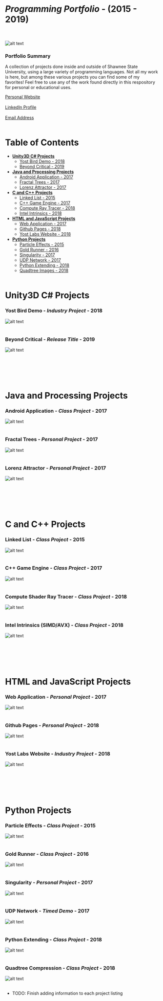 # *Programming Portfolio* - (2015 - 2019) <br></br>
![alt text](https://raw.githubusercontent.com/DaltonFox/Project-Collection/master/GitContent/Image_title.png)
### Portfolio Summary
A collection of projects done inside and outside of Shawnee State University, using a large variety of programming languages. Not all my work is here, but among these various projects you can find some of my favorites! Feel free to use any of the work found directly in this respository for personal or educational uses.

[Personal Website](https://daltonfox.com)<br></br>
[LinkedIn Profile](https://www.linkedin.com/in/daltonfox/)<br></br>
[Email Address](contact@daltonfox.com)<br></br>
# Table of Contents
* __[Unity3D C# Projects](#unity)__
  - [Yost Bird Demo - 2018](#bird)
  - [Beyond Critical - 2019](#critical)
* __[Java and Processing Projects](#java)__
  - [Android Application - 2017](#android)
  - [Fractal Trees - 2017](#trees)
  - [Lorenz Attractor - 2017](#lorenz)
* __[C and C++ Projects](#c)__
  - [Linked List - 2015](#linked)
  - [C++ Game Engine - 2017](#ssuge)
  - [Compute Ray Tracer - 2018](#compute)
  - [Intel Intrinsics - 2018](#intel)
* __[HTML and JavaScript Projects](#javascript)__
  - [Web Application - 2017](#ava)
  - [Github Pages - 2018](#git)
  - [Yost Labs Website - 2018](#yost)
* __[Python Projects](#python)__
  - [Particle Effects - 2015](#particles)
  - [Gold Runner - 2016](#runner)
  - [Singularity - 2017](#singular)
  - [UDP Network - 2017](#network)
  - [Python Extending - 2018](#extend)
  - [Quadtree Images - 2018](#quads)
<br></br>
# <a name="unity"></a>Unity3D C# Projects
### <a name="bird"></a>Yost Bird Demo - *Industry Project* - 2018
![alt text](https://raw.githubusercontent.com/DaltonFox/Project-Collection/master/GitContent/Image_bird.gif)
<br></br>
### <a name="critical"></a>Beyond Critical - *Release Title* - 2019
![alt text](https://raw.githubusercontent.com/DaltonFox/Project-Collection/master/GitContent/Image_beyond.PNG)
<br></br>
<br></br>
<br></br>
# <a name="java"></a>Java and Processing Projects
### <a name="android"></a>Android Application - *Class Project* - 2017
![alt text](https://raw.githubusercontent.com/DaltonFox/Project-Collection/master/GitContent/Image_android.png)
<br></br>
### <a name="trees"></a>Fractal Trees - *Personal Project* - 2017
![alt text](https://raw.githubusercontent.com/DaltonFox/Project-Collection/master/GitContent/Image_fractal.gif)
<br></br>
### <a name="lorenz"></a>Lorenz Attractor - *Personal Project* - 2017
![alt text](https://raw.githubusercontent.com/DaltonFox/Project-Collection/master/GitContent/Image_lorenz.gif)
<br></br>
<br></br>
<br></br>
# <a name="c"></a>C and C++ Projects
### <a name="linked"></a>Linked List - *Class Project* - 2015
![alt text](https://raw.githubusercontent.com/DaltonFox/Project-Collection/master/GitContent/Image_linked.PNG)
<br></br>
### <a name="ssuge"></a>C++ Game Engine - *Class Project* - 2017
![alt text](https://raw.githubusercontent.com/DaltonFox/Project-Collection/master/GitContent/Image_ssuge.png)
<br></br>
### <a name="compute"></a>Compute Shader Ray Tracer - *Class Project* - 2018
![alt text](https://raw.githubusercontent.com/DaltonFox/Project-Collection/master/GitContent/Image_raytracer.png)
<br></br>
### <a name="intel"></a>Intel Intrinsics (SIMD/AVX) - *Class Project* - 2018
![alt text](https://raw.githubusercontent.com/DaltonFox/Project-Collection/master/GitContent/Image_simd.PNG)
<br></br>
<br></br>
<br></br>
# <a name="javascript"></a>HTML and JavaScript Projects
### <a name="ava"></a>Web Application - *Personal Project* - 2017
![alt text](https://raw.githubusercontent.com/DaltonFox/Project-Collection/master/GitContent/Image_mobile.gif)
<br></br>
### <a name="git"></a>Github Pages - *Personal Project* - 2018
![alt text](https://raw.githubusercontent.com/DaltonFox/Project-Collection/master/GitContent/Image_pages.gif)
<br></br>
### <a name="yost"></a>Yost Labs Website - *Industry Project* - 2018
![alt text](https://raw.githubusercontent.com/DaltonFox/Project-Collection/master/GitContent/Image_yostlabs.PNG)
<br></br>
<br></br>
<br></br>
# <a name="python"></a>Python Projects
### <a name="particles"></a>Particle Effects - *Class Project* - 2015
![alt text](https://raw.githubusercontent.com/DaltonFox/Project-Collection/master/GitContent/Image_fireworks.gif)
<br></br>
### <a name="runner"></a>Gold Runner - *Class Project* - 2016
![alt text](https://raw.githubusercontent.com/DaltonFox/Project-Collection/master/GitContent/Image_minecraft.png)
<br></br>
### <a name="singular"></a>Singularity - *Personal Project* - 2017
![alt text](https://raw.githubusercontent.com/DaltonFox/Project-Collection/master/GitContent/Image_singular.gif)
<br></br>
### <a name="runner"></a>UDP Network - *Timed Demo* - 2017
![alt text](https://raw.githubusercontent.com/DaltonFox/Project-Collection/master/GitContent/Image_udp.gif)
<br></br>
### <a name="extend"></a>Python Extending - *Class Project* - 2018
![alt text](https://raw.githubusercontent.com/DaltonFox/Project-Collection/master/GitContent/Image_python.png)
<br></br>
### <a name="quads"></a>Quadtree Compression - *Class Project* - 2018
![alt text](https://raw.githubusercontent.com/DaltonFox/Project-Collection/master/GitContent/Image_quads.png)
<br></br>

- TODO: Finish adding information to each project listing
